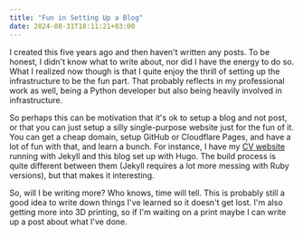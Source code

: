 ```yaml
---
title: "Fun in Setting Up a Blog"
date: 2024-08-31T18:11:21+03:00
---
```


I created this five years ago and then haven't written any posts.
To be honest, I didn't know what to write about, nor did I have the energy to do so.
What I realized now though is that I quite enjoy the thrill of setting up the infrastructure to be the fun part.
That probably reflects in my professional work as well, being a Python developer but also being heavily involved in infrastructure.

So perhaps this can be motivation that it's ok to setup a blog and not post, or that you can just setup a silly single-purpose website just for the fun of it.
You can get a cheap domain, setup GitHub or Cloudflare Pages, and have a lot of fun with that, and learn a bunch.
For instance, I have my [CV website](https://jeremy.mayeres.be) running with Jekyll and this blog set up with Hugo.
The build process is quite different between them (Jekyll requires a lot more messing with Ruby versions), but that makes it interesting.

So, will I be writing more? Who knows, time will tell.
This is probably still a good idea to write down things I've learned so it doesn't get lost.
I'm also getting more into 3D printing, so if I'm waiting on a print maybe I can write up a post about what I've done.
